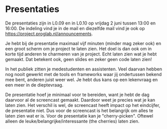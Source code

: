 # Presentaties

De presentaties zijn in L0.09 en in L0.10 op vrijdag 2 juni tussen 13:00 en 16:00. De indeling vind je in de mail en diezelfde mail vind je ook op https://project.proglab.nl/announcements.

Je hebt bij de presentatie maximaal vijf minuten (minder mag zeker ook) en een groot scherm om je project te laten zien. Het doel is dan ook om in korte tijd anderen te charmeren van je project. Echt laten zien wat je hebt gemaakt. Dat betekent ook, geen slides en zeker geen code laten zien!

In het publiek zitten je medestudenten en assistenten. Veel daarvan hebben nog nooit gewerkt met de tools en frameworks waar jij ondertussen bekend mee bent, anderen juist weer wel. Je hebt dus kans op een lekenvraag en een meer in de dieptevraag.

De presentatie hoef je minimaal voor te bereiden, want je hebt de dag daarvoor al de screencast gemaakt. Daardoor weet je precies wat je kan laten zien. Het verschil is wel, de screencast heeft impact op het eindcijfer, de presentatie niet. Dus voor de screencast is het belangrijk om alles te laten zien wat er is. Voor de presentatie kan je "cherry-picken". Oftewel alleen de leuke/belangrijke/interessante (the cherries) laten zien.

